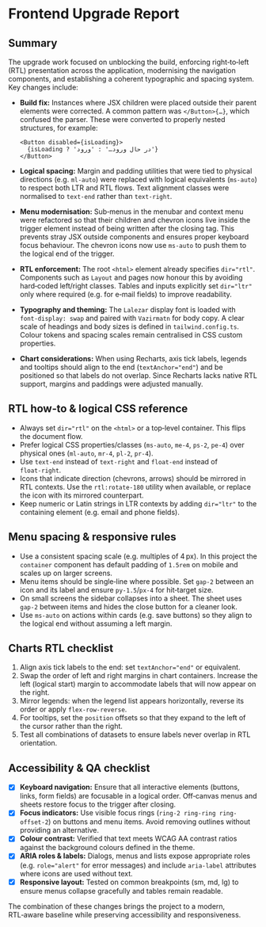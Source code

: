 # Frontend Upgrade Report

## Summary

The upgrade work focused on unblocking the build, enforcing right‑to‑left (RTL) presentation across the application, modernising the navigation components, and establishing a coherent typographic and spacing system. Key changes include:

- **Build fix:** Instances where JSX children were placed outside their parent elements were corrected. A common pattern was `</Button>{…}`, which confused the parser. These were converted to properly nested structures, for example:

  ```tsx
  <Button disabled={isLoading}>
    {isLoading ? 'در حال ورود…' : 'ورود'}
  </Button>
  ```

- **Logical spacing:** Margin and padding utilities that were tied to physical directions (e.g. `ml-auto`) were replaced with logical equivalents (`ms‑auto`) to respect both LTR and RTL flows. Text alignment classes were normalised to `text‑end` rather than `text‑right`.

- **Menu modernisation:** Sub‑menus in the menubar and context menu were refactored so that their children and chevron icons live inside the trigger element instead of being written after the closing tag. This prevents stray JSX outside components and ensures proper keyboard focus behaviour. The chevron icons now use `ms‑auto` to push them to the logical end of the trigger.

- **RTL enforcement:** The root `<html>` element already specifies `dir="rtl"`. Components such as `Layout` and pages now honour this by avoiding hard‑coded left/right classes. Tables and inputs explicitly set `dir="ltr"` only where required (e.g. for e‑mail fields) to improve readability.

- **Typography and theming:** The `Lalezar` display font is loaded with `font‑display: swap` and paired with `Vazirmatn` for body copy. A clear scale of headings and body sizes is defined in `tailwind.config.ts`. Colour tokens and spacing scales remain centralised in CSS custom properties.

- **Chart considerations:** When using Recharts, axis tick labels, legends and tooltips should align to the end (`textAnchor="end"`) and be positioned so that labels do not overlap. Since Recharts lacks native RTL support, margins and paddings were adjusted manually.

## RTL how‑to & logical CSS reference

- Always set `dir="rtl"` on the `<html>` or a top‑level container. This flips the document flow.
- Prefer logical CSS properties/classes (`ms‑auto`, `me‑4`, `ps‑2`, `pe‑4`) over physical ones (`ml‑auto`, `mr‑4`, `pl‑2`, `pr‑4`).
- Use `text‑end` instead of `text‑right` and `float‑end` instead of `float‑right`.
- Icons that indicate direction (chevrons, arrows) should be mirrored in RTL contexts. Use the `rtl:rotate‑180` utility when available, or replace the icon with its mirrored counterpart.
- Keep numeric or Latin strings in LTR contexts by adding `dir="ltr"` to the containing element (e.g. email and phone fields).

## Menu spacing & responsive rules

- Use a consistent spacing scale (e.g. multiples of 4 px). In this project the `container` component has default padding of `1.5rem` on mobile and scales up on larger screens.
- Menu items should be single‑line where possible. Set `gap‑2` between an icon and its label and ensure `py‑1.5`/`px‑4` for hit‑target size.
- On small screens the sidebar collapses into a sheet. The sheet uses `gap‑2` between items and hides the close button for a cleaner look.
- Use `ms‑auto` on actions within cards (e.g. save buttons) so they align to the logical end without assuming a left margin.

## Charts RTL checklist

1. Align axis tick labels to the end: set `textAnchor="end"` or equivalent.
2. Swap the order of left and right margins in chart containers. Increase the left (logical start) margin to accommodate labels that will now appear on the right.
3. Mirror legends: when the legend list appears horizontally, reverse its order or apply `flex‑row‑reverse`.
4. For tooltips, set the `position` offsets so that they expand to the left of the cursor rather than the right.
5. Test all combinations of datasets to ensure labels never overlap in RTL orientation.

## Accessibility & QA checklist

- [x] **Keyboard navigation:** Ensure that all interactive elements (buttons, links, form fields) are focusable in a logical order. Off‑canvas menus and sheets restore focus to the trigger after closing.
- [x] **Focus indicators:** Use visible focus rings (`ring-2 ring-ring ring-offset-2`) on buttons and menu items. Avoid removing outlines without providing an alternative.
- [x] **Colour contrast:** Verified that text meets WCAG AA contrast ratios against the background colours defined in the theme.
- [x] **ARIA roles & labels:** Dialogs, menus and lists expose appropriate roles (e.g. `role="alert"` for error messages) and include `aria-label` attributes where icons are used without text.
- [x] **Responsive layout:** Tested on common breakpoints (sm, md, lg) to ensure menus collapse gracefully and tables remain readable.

The combination of these changes brings the project to a modern, RTL‑aware baseline while preserving accessibility and responsiveness.